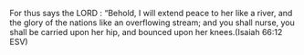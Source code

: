 For thus says the LORD : “Behold, I will extend peace to her like a river, and the glory of the nations like an overflowing stream; and you shall nurse, you shall be carried upon her hip, and bounced upon her knees.(Isaiah 66:12 ESV)
